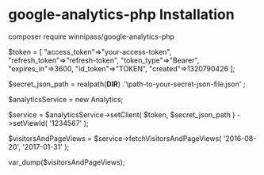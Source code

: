 # google-analytics-php Installation

composer require winnipass/google-analytics-php

$token = [
        "access_token"=>"your-access-token", 
        "refresh_token"=>"refresh-token", 
        "token_type"=>"Bearer",
        "expires_in"=>3600, 
        "id_token"=>"TOKEN", 
        "created"=>1320790426
    ];

$secret_json_path = realpath(__DIR__) .'\path-to-your-secret-json-file.json' ;

$analyticsService = new Analytics;

$service = $analyticsService->setClient( $token, $secret_json_path )
                ->setViewId( '1234567' );
                
                
$visitorsAndPageViews = $service->fetchVisitorsAndPageViews( '2016-08-20', '2017-01-31' );

var_dump($visitorsAndPageViews);

